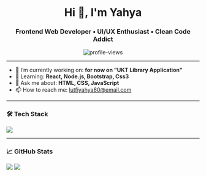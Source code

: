 <h1 align="center">Hi 👋, I'm Yahya</h1>
<h3 align="center">Frontend Web Developer • UI/UX Enthusiast • Clean Code Addict</h3>

<p align="center">
  <img src="https://komarev.com/ghpvc/?username=YahyaAeyaaa&label=Profile%20views&color=0e75b6&style=flat" alt="profile-views" />
</p>

---

- 🔭 I’m currently working on: **for now on "UKT Library Application"**  
- 🌱 Learning: **React, Node.js, Bootstrap, Css3**  
- 💬 Ask me about: **HTML, CSS, JavaScript**  
- 📫 How to reach me: [lutfiyahya60@email.com](mailto:lutfiyahya60@email.com)  

---

### 🛠 Tech Stack
<p>
  <img src="https://skillicons.dev/icons?i=html,css,js,bootstrap,react,nodejs,mysql,php,tailwind,figma,git" />
</p>

---


### 📈 GitHub Stats
<p>
  <img src="https://github-readme-stats.vercel.app/api?username=YahyaAeyaaa&show_icons=true&theme=tokyonight" />
  <img src="https://github-readme-stats.vercel.app/api/top-langs/?username=YahyaAeyaaa&layout=compact&theme=tokyonight" />
</p>
